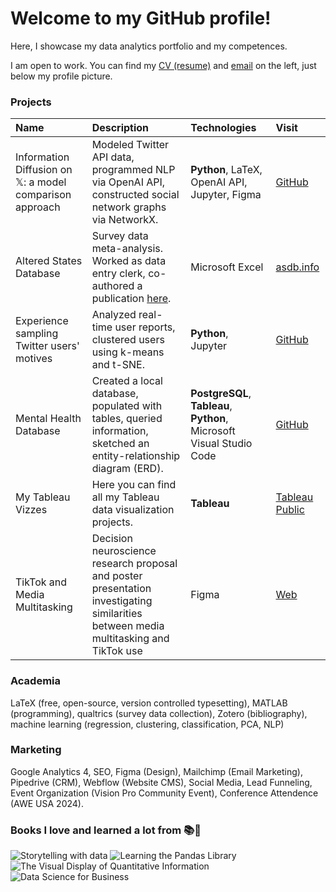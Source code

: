 # Welcome to my GitHub profile!
Here, I showcase my data analytics portfolio and my competences.

I am open to work. You can find my <a href="https://ekinderdiyok.github.io/cv" target="_blank">CV (resume)</a> and [email](mailto:ekin.derdiyok@icloud.com) on the left, just below my profile picture.

### Projects
| Name | Description | Technologies | Visit |
| :--- | :---------- | :----------- | :---- |
| Information Diffusion on 𝕏: a model comparison approach | Modeled Twitter API data, programmed NLP via OpenAI API, constructed social network graphs via NetworkX. | **Python**, LaTeX, OpenAI API, Jupyter, Figma | [GitHub](https://github.com/ekinderdiyok/information-diffusion-on-twitter) |
| Altered States Database | Survey data meta-analysis. Worked as data entry clerk, co-authored a publication [here](https://www.nature.com/articles/s41597-022-01822-4). | Microsoft Excel | [asdb.info](https://asdb.info) |
| Experience sampling Twitter users' motives | Analyzed real-time user reports, clustered users using k-means and t-SNE. | **Python**, Jupyter  | [GitHub](https://github.com/ekinderdiyok/experience-sampling-on-twitter) |
| Mental Health Database | Created a local database, populated with tables, queried information, sketched an entity-relationship diagram (ERD). | **PostgreSQL**, **Tableau**, **Python**, Microsoft Visual Studio Code | [GitHub](https://github.com/ekinderdiyok/mental-health-database) |
| My Tableau Vizzes | Here you can find all my Tableau data visualization projects. | **Tableau** | [Tableau Public](https://public.tableau.com/app/profile/ekinderdiyok) |
| TikTok and Media Multitasking | Decision neuroscience research proposal and poster presentation investigating similarities between media multitasking and TikTok use | Figma | [Web](https://ekinderdiyok.github.io/tiktok-and-media-multitasking/) |

### Academia
LaTeX (free, open-source, version controlled typesetting), MATLAB (programming), qualtrics (survey data collection), Zotero (bibliography), machine learning (regression, clustering, classification, PCA, NLP)

### Marketing
Google Analytics 4, SEO, Figma (Design), Mailchimp (Email Marketing), Pipedrive (CRM), Webflow (Website CMS), Social Media, Lead Funneling, Event Organization (Vision Pro Community Event), Conference Attendence (AWE USA 2024).

### Books I love and learned a lot from 📚🐛
![Storytelling with data](https://drive.google.com/thumbnail?id=12Awyy36mNOVRb3FgWeBJSwm4HRPemh37) 
![Learning the Pandas Library](https://drive.google.com/thumbnail?id=12npdlqdtQzBsq6JkuMEzAx_AyVtAfSls) 
![The Visual Display of Quantitative Information](https://drive.google.com/thumbnail?id=1LfDjmb6BPx_9_0obdAk-WDbvKyLCIp-Q) 
![Data Science for Business](https://drive.google.com/thumbnail?id=1mEHbUa0YJf6HMzr5V_cUnXj85LkdI1wk)
